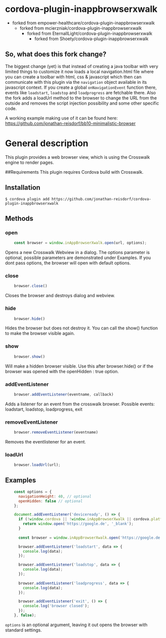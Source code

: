 # cordova-plugin-inappbrowserxwalk
- forked from empower-healthcare/cordova-plugin-inappbrowserxwalk
  - forked from mcierzniak/cordova-plugin-inappbrowserxwalk
    - forked from EternallLight/cordova-plugin-inappbrowserxwalk
      - forked from Shoety/cordova-plugin-inappbrowserxwalk


## So, what does this fork change?
The biggest change (yet) is that instead of creating a java toolbar with very limited things
to customize it now loads a local navigation.html file where you can create a toolbar with
html, css & javascript which then can communicate with this plugin via the
`navigation` object available in its javascript context.
If you create a global `onNavigationEvent` function there, events
like `loadstart`, `loadstop` and `loadprogress` are fetchable there.
Also the fork adds a loadUrl method to the browser to change the URL from the outside and
removes the script injection possibility and some other specific code.

A working example making use of it can be found here: https://github.com/jonathan-reisdorf/bb10-minimalistic-browser

# General description

This plugin provides a web browser view, which is using the Crosswalk engine
to render pages.

##Requirements
This plugin requires Cordova build with Crosswalk.


## Installation

    $ cordova plugin add https://github.com/jonathan-reisdorf/cordova-plugin-inappbrowserxwalk

## Methods

### open
```js
	const browser = window.inAppBrowserXwalk.open(url, options);
```
Opens a new Crosswalk Webview in a dialog. The options parameter is optional, possible parameters
are demonstrated under Examples. If you dont pass options, the browser will open with default options.

### close
```js
	browser.close()
```
Closes the browser and destroys dialog and webview.

### hide
```js
	browser.hide()
```
Hides the browser but does not destroy it. You can call the show() function to make the browser
visible again.

### show
```js
	browser.show()
```
Will make a hidden browser visible. Use this after browser.hide() or if the browser was opened
with the openHidden : true option.

### addEventListener
```js
	browser.addEventListener(eventname, callback)
```
Adds a listener for an event from the crosswalk browser.
Possible events: loadstart, loadstop, loadprogress, exit

### removeEventListener
```js
	browser.removeEventListener(eventname)
```
Removes the eventlistener for an event.

### loadUrl
```js
	browser.loadUrl(url);
```

## Examples
```js
	const options = {
      navigationHeight: 40, // optional
      openHidden: false // optional
    };

    document.addEventListener('deviceready', () => {
      if (!window.cordova || !window.inAppBrowserXwalk || cordova.platformId !== 'android') {
        return window.open('https://google.de', '_blank');
      }
      
      const browser = window.inAppBrowserXwalk.open('https://google.de', options);

      browser.addEventListener('loadstart', data => {
        console.log(data);
      });

      browser.addEventListener('loadstop', data => {
        console.log(data);
      });
      
      browser.addEventListener('loadprogress', data => {
        console.log(data);
      });

      browser.addEventListener('exit', () => {
        console.log('browser closed');
      });
    }, false);
```

`options` is an optional argument, leaving it out opens the browser with standard settings.
